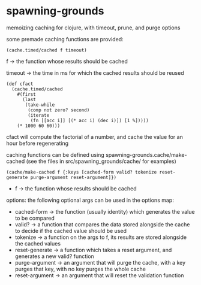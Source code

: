 spawning-grounds
================

memoizing caching for clojure, with timeout, prune, and purge options

some premade caching functions are provided:

`(cache.timed/cached f timeout)`

f -> the function whose results should be cached

timeout -> the time in ms for which the cached results should be reused

    (def cfact
      (cache.timed/cached
        #(first
          (last
           (take-while
            (comp not zero? second)
            (iterate
             (fn [[acc i]] [(* acc i) (dec i)]) [1 %]))))
        (* 1000 60 60)))

cfact will compute the factorial of a number, and cache the value for an hour
before regenerating

caching functions can be defined using spawning-grounds.cache/make-cached
(see the files in src/spawning_grounds/cache/ for examples)

`(cache/make-cached f {:keys [cached-form valid? tokenize reset-generate purge-argument reset-argument]})`

* f -> the function whose results should be cached

options: the following optional args can be used in the options map:
* cached-form -> the function (usually identity) which generates the value to be compared
* valid? -> a function that compares the data stored alongside the cache to decide if the cached value should be used
* tokenize -> a function on the args to f, its results are stored alongside the cached values
* reset-generate -> a function which takes a reset argument, and generates a new valid? function
* purge-argument -> an argument that will purge the cache, with a key purges that key, with no key purges the whole cache
* reset-argument -> an argument that will reset the validation function

